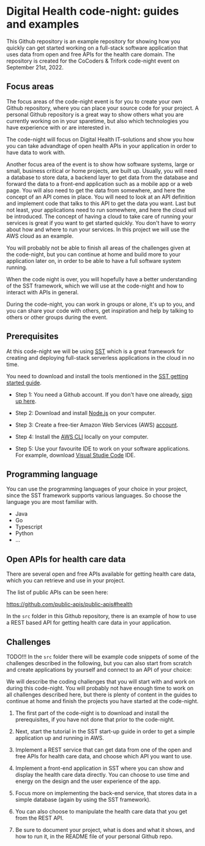 # Digital Health code-night: guides and examples

This Github repository is an example repository for showing how you quickly can get started working on a full-stack software application that uses data from open and free APIs for the health care domain. The repository is created for the CoCoders & Trifork code-night event on September 21st, 2022.

## Focus areas

The focus areas of the code-night event is for you to create your own Github repository, where you can place your source code for your project. A personal Github repository is a great way to show others what you are currently working on in your sparetime, but also which technologies you have experience with or are interested in.

The code-night will focus on Digital Health IT-solutions and show you how you can take advandtage of open health APIs in your application in order to have data to work with. 

Another focus area of the event is to show how software systems, large or small, business critical or home projects, are built up. 
Usually, you will need a database to store data, a backend layer to get data from the database and forward the data to a front-end application such as a mobile app or a web page. You will also need to get the data from somewhere, and here the concept of an API comes in place. 
You will need to look at an API definition and implement code that talks to this API to get the data you want.
Last but not least, your applications need to run somewhere, and here the cloud will be introduced. The concept of having a cloud to take care of running your services is great if you want to get started quickly. You don't have to worry about how and where to run your services. In this project we will use the AWS cloud as an example.

You will probably not be able to finish all areas of the challenges given at the code-night, but you can continue at home and build more to your application later on, in order to be able to have a full software system running.

When the code night is over, you will hopefully have a better understanding of the SST framework, which we will use at the code-night and how to interact with APIs in general.

During the code-night, you can work in groups or alone, it's up to you, and you can share your code with others, get inspiration and help by talking to others or other groups during the event.

## Prerequisites

At this code-night we will be using [SST](https://sst.dev/) which is a great framework for creating and deploying full-stack serverless applications in the cloud in no time. 

You need to download and install the tools mentioned in the [SST getting started guide](https://docs.sst.dev/quick-start). 

 - Step 1: You need a Github account. If you don't have one already, [sign up here](https://github.com/).
 
 - Step 2: Download and install [Node.js](https://nodejs.org/en/download/) on your computer.

 - Step 3: Create a free-tier Amazon Web Services (AWS) [account](https://sst.dev/chapters/create-an-aws-account.html).
 
 - Step 4: Install the [AWS CLI](https://sst.dev/chapters/configure-the-aws-cli.html) locally on your computer.
 
 - Step 5: Use your favourite IDE to work on your software applications. For example, download [Visual Studie Code](https://code.visualstudio.com/download) IDE.


## Programming language

You can use the programming languages of your choice in your project, since the SST framework supports various languages. So choose the language you are most familiar with.

 - Java
 - Go
 - Typescript
 - Python
 - ...

## Open APIs for health care data

There are several open and free APIs available for getting health care data, which you can retrieve and use in your project. 

The list of public APIs can be seen here:

https://github.com/public-apis/public-apis#health

In the `src` folder in this Github repository, there is an example of how to use a REST based API for getting health care data in your application.

## Challenges

TODO!!! In the `src` folder there will be example code snippets of some of the challenges described in the following, but you can also start from scratch and create applications by yourself and connect to an API of your choice:

We will describe the coding challenges that you will start with and work on during this code-night. You will probably not have enough time to work on all challenges described here, but there is plenty of content in the guides to continue at home and finish the projects you have started at the code-night.

1. The first part of the code-night is to download and install the prerequisites, if you have not done that prior to the code-night. 

2. Next, start the tutorial in the SST start-up guide in order to get a simple application up and running in AWS.

3. Implement a REST service that can get data from one of the open and free APIs for health care data, and choose which API you want to use.

4. Implement a front-end application in SST where you can show and display the health care data directly. 
You can choose to use time and energy on the design and the user experience of the app. 

5. Focus more on implementing the back-end service, that stores data in a simple database (again by using the SST framework).

6. You can also choose to manipulate the health care data that you get from the REST API.

7. Be sure to document your project, what is does and what it shows, and how to run it, in the README file of your personal Github repo.





